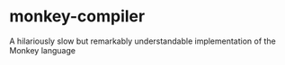 # monkey-compiler
A hilariously slow but remarkably understandable implementation of the Monkey language
